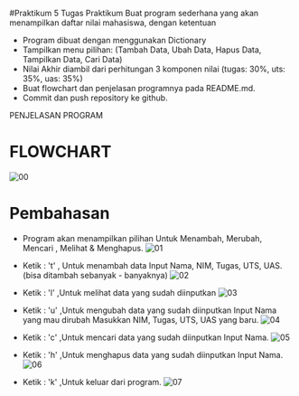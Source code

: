 #Praktikum 5
Tugas Praktikum Buat program sederhana yang akan menampilkan daftar nilai mahasiswa, dengan ketentuan
* Program dibuat dengan menggunakan Dictionary
* Tampilkan menu pilihan: (Tambah Data, Ubah Data, Hapus Data, Tampilkan Data, Cari Data)
* Nilai Akhir diambil dari perhitungan 3 komponen nilai (tugas: 30%, uts: 35%, uas: 35%)
* Buat flowchart dan penjelasan programnya pada README.md.
* Commit dan push repository ke github.

PENJELASAN PROGRAM

# FLOWCHART
![00](https://user-images.githubusercontent.com/56815154/70245208-4c48b780-17a8-11ea-8e38-fe893a67f90a.jpg)
# Pembahasan

- Program akan menampilkan pilihan Untuk Menambah, Merubah, Mencari , Melihat & Menghapus.
![01](https://user-images.githubusercontent.com/56815154/70245210-4d79e480-17a8-11ea-8703-141386a5b995.jpg)

- Ketik : 't' , Untuk menambah data
   Input Nama, NIM, Tugas, UTS, UAS. (bisa ditambah sebanyak - banyaknya)
![02](https://user-images.githubusercontent.com/56815154/70245211-4d79e480-17a8-11ea-9904-0233d0d3ef61.jpg)

- Ketik : 'l' ,Untuk melihat data yang sudah diinputkan
![03](https://user-images.githubusercontent.com/56815154/70245212-4d79e480-17a8-11ea-95b9-1c30b28e06d4.jpg)

- Ketik : 'u' ,Untuk mengubah data yang sudah diinputkan
  Input Nama yang mau dirubah
  Masukkan NIM, Tugas, UTS, UAS yang baru.
![04](https://user-images.githubusercontent.com/56815154/70245216-4e127b00-17a8-11ea-89dd-d1580ef8f6c9.jpg)

- Ketik : 'c' ,Untuk mencari data yang sudah diinputkan
  Input Nama.
![05](https://user-images.githubusercontent.com/56815154/70245217-4eab1180-17a8-11ea-9394-eda2057f780d.jpg)

- Ketik : 'h' ,Untuk menghapus data yang sudah diinputkan
  Input Nama.
![06](https://user-images.githubusercontent.com/56815154/70245218-4f43a800-17a8-11ea-91ce-7da94691fca0.jpg)

- Ketik : 'k' ,Untuk keluar dari program.
![07](https://user-images.githubusercontent.com/56815154/70245219-4fdc3e80-17a8-11ea-910a-d594f27dfd59.jpg)

